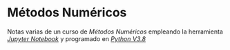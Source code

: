 # Métodos Numéricos

Notas varias de un curso de *Métodos Numéricos* empleando la herramienta *[Jupyter Notebook](http://jupyter.org/ "Jupyter Notebook's home page")* y programado en *[Python V3.8](https://www.python.org/ "Python's home page")*


